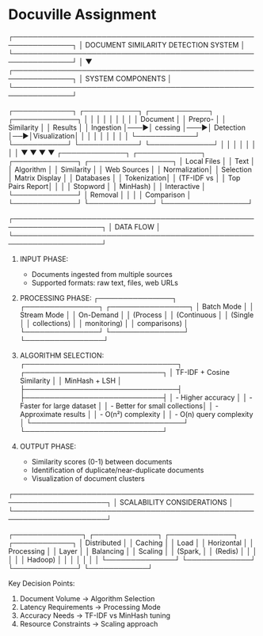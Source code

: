 # Docuville Assignment
 
┌──────────────────────────────────────────────────────────────┐
│          DOCUMENT SIMILARITY DETECTION SYSTEM                │
└──────────────────────────────────────────────────────────────┘
                             │
                             ▼
┌──────────────────────────────────────────────────────────────┐
│                     SYSTEM COMPONENTS                        │
└──────────────────────────────────────────────────────────────┘

┌────────────┐    ┌───────────┐    ┌────────────┐    ┌─────────────┐
│            │    │           │    │            │    │             │
│ Document   │    │ Prepro-   │    │ Similarity │    │  Results    │
│ Ingestion  │───▶│ cessing  │───▶│ Detection  │──▶│Visualization│
│            │    │           │    │            │    │             │
└────────────┘    └───────────┘    └────────────┘    └─────────────┘
      │                  │               │                │
      │                  │               │                │
      ▼                  ▼               ▼                ▼
┌─────────────┐  ┌─────────────┐  ┌─────────────┐  ┌─────────────────┐
│ Local Files │  │ Text        │  │ Algorithm   │  │ Similarity      │
│ Web Sources │  │ Normalization│ │ Selection      │ Matrix Display  │
│ Databases   │  │ Tokenization│  │ (TF-IDF vs  │  │ Top Pairs Report│
│             │  │ Stopword    │  │ MinHash)    │  │ Interactive     │
└─────────────┘  │ Removal     │  │             │  │ Comparison      │
                 └─────────────┘  └─────────────┘  └─────────────────┘

┌────────────────────────────────────────────────────────────────────┐
│                             DATA FLOW                              │
└────────────────────────────────────────────────────────────────────┘

1. INPUT PHASE:
   - Documents ingested from multiple sources
   - Supported formats: raw text, files, web URLs

2. PROCESSING PHASE:
   ┌───────────────┐     ┌───────────────┐     ┌────────────────┐
   │ Batch Mode    │     │ Stream Mode   │     │ On-Demand      │
   │ (Process      │     │ (Continuous   │     │ (Single        │
   │ collections)  │     │ monitoring)   │     │ comparisons)   │
   └───────────────┘     └───────────────┘     └────────────────┘

3. ALGORITHM SELECTION:
   ┌───────────────────────────────┐    ┌────────────────────────────┐
   │ TF-IDF + Cosine Similarity    │    │ MinHash + LSH              │
   ├───────────────────────────────┤    ├────────────────────────────┤
   │ - Higher accuracy             │    │ - Faster for large dataset │
   │ - Better for small collections│    │ - Approximate results      │
   │ - O(n²) complexity            │    │ - O(n) query complexity    │
   └───────────────────────────────┘    └────────────────────────────┘

4. OUTPUT PHASE:
   - Similarity scores (0-1) between documents
   - Identification of duplicate/near-duplicate documents
   - Visualization of document clusters

┌─────────────────────────────────────────────────────────────────────┐
│                SCALABILITY CONSIDERATIONS                           │
└─────────────────────────────────────────────────────────────────────┘

┌──────────────┐    ┌─────────────┐    ┌─────────────┐    ┌────────────┐
│ Distributed  │    │ Caching     │    │ Load        │    │ Horizontal │
│ Processing   │    │ Layer       │    │ Balancing   │    │ Scaling    │
│ (Spark,      │    │ (Redis)     │    │             │    │            │
│ Hadoop)      │    │             │    │             │    │            │
└──────────────┘    └─────────────┘    └─────────────┘    └────────────┘

Key Decision Points:
1. Document Volume → Algorithm Selection
2. Latency Requirements → Processing Mode
3. Accuracy Needs → TF-IDF vs MinHash tuning
4. Resource Constraints → Scaling approach